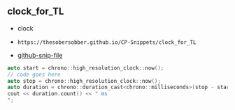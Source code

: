 
## clock_for_TL

- clock
- ```
  https://thesobersobber.github.io/CP-Snippets/clock_for_TL
  ```
- [github-snip-file](https://github.com/theSoberSobber/CP-Snippets/blob/main/snippets.json#L303)

```cpp
auto start = chrono::high_resolution_clock::now();
// code goes here
auto stop = chrono::high_resolution_clock::now();
auto duration = chrono::duration_cast<chrono::milliseconds>(stop - start);
cout << duration.count() << " ms
";

```
